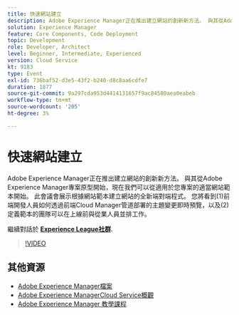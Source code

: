 ```yaml
---
title: 快速網站建立
description: Adobe Experience Manager正在推出建立網站的創新新方法。 與其從Adobe Experience Manager專案原型開始，現在我們可以從適用於您專案的適當網站範本開始。 此會議會展示根據網站範本建立網站的全新端對端程式。 您將看到(1)前端開發人員如何透過前端Cloud Manager管道部署的主題變更即時預覽，以及(2)定義範本的團隊可以在上線前與從業人員並排工作。
solution: Experience Manager
feature: Core Components, Code Deployment
topic: Development
role: Developer, Architect
level: Beginner, Intermediate, Experienced
version: Cloud Service
kt: 9183
type: Event
exl-id: 736baf52-d3e5-43f2-b240-d8c8aa6cdfe7
duration: 1877
source-git-commit: 9a297cda953d4414131657f9ac84580aea0eabeb
workflow-type: tm+mt
source-wordcount: '205'
ht-degree: 3%

---
```


# 快速網站建立

Adobe Experience Manager正在推出建立網站的創新新方法。 與其從Adobe Experience Manager專案原型開始，現在我們可以從適用於您專案的適當網站範本開始。 此會議會展示根據網站範本建立網站的全新端對端程式。 您將看到(1)前端開發人員如何透過前端Cloud Manager管道部署的主題變更即時預覽，以及(2)定義範本的團隊可以在上線前與從業人員並排工作。

繼續對話於 **[Experience League社群](https://adobe.ly/2Y4sJMf)**.

>[!VIDEO](https://video.tv.adobe.com/v/337721/?quality=12&learn=on&hidetitle=true)

## 其他資源

- [Adobe Experience Manager檔案](https://experienceleague.adobe.com/docs/experience-manager-cloud-service.html)
- [Adobe Experience ManagerCloud Service概觀](https://experienceleague.adobe.com/docs/experience-manager-cloud-service/overview/home.html)
- [Adobe Experience Manager 教學課程](https://experienceleague.adobe.com/docs/experience-manager-tutorials.html)

